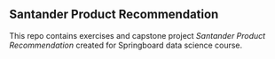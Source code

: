 
## Santander Product Recommendation

This repo contains exercises and capstone project _Santander Product Recommendation_ created for Springboard data science course.
